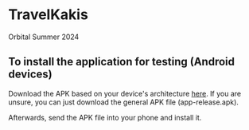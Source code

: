 # TravelKakis
Orbital Summer 2024

## To install the application for testing (Android devices)

Download the APK based on your device's architecture [here](https://github.com/JuhromeAlexander/TravelKakis/tree/feature/no-ref/authentication/build/app/outputs/flutter-apk). If you are unsure, you can just download the general APK file (app-release.apk).

Afterwards, send the APK file into your phone and install it.
